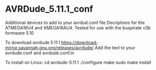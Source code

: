 # AVRDude_5.11.1_conf
Additional devices to add to your avrdud.conf file
Decriptions for the ATMEGA16U4 and XMEGA16AU4. Tested for use with the buspirate v3b formware 5.10

To download avrdude 5.11.1 https://download-mirror.savannah.gnu.org/releases/avrdude/
Add the text to your avrdude.conf and avrdude.conf.in

To install on Linux:
cd avrdude-5.11.1
./configure
make
sudo make install
